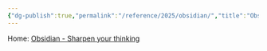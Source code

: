 ```yaml
---
{"dg-publish":true,"permalink":"/reference/2025/obsidian/","title":"Obsidian","tags":["PKM"],"created":"2025-08-03T17:02:56","updated":"2025-08-05T17:03:13-04:00"}
---
```



Home: [Obsidian - Sharpen your thinking](https://obsidian.md/)
